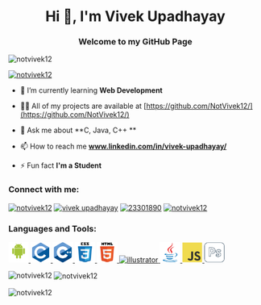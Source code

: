 <h1 align="center">Hi 👋, I'm Vivek Upadhayay</h1>
<h3 align="center">Welcome to my GitHub Page</h3>

<p align="left"> <img src="https://komarev.com/ghpvc/?username=notvivek12&label=Profile%20views&color=0e75b6&style=flat" alt="notvivek12" /> </p>

<p align="left"> <a href="https://twitter.com/notvivek12" target="blank"><img src="https://img.shields.io/twitter/follow/notvivek12?logo=twitter&style=for-the-badge" alt="notvivek12" /></a> </p>

- 🌱 I’m currently learning **Web Development**

- 👨‍💻 All of my projects are available at [https://github.com/NotVivek12/](https://github.com/NotVivek12/)

- 💬 Ask me about **C, Java, C++ **

- 📫 How to reach me **www.linkedin.com/in/vivek-upadhayay/**

- ⚡ Fun fact **I'm a Student**

<h3 align="left">Connect with me:</h3>
<p align="left">
<a href="https://twitter.com/notvivek12" target="blank"><img align="center" src="https://raw.githubusercontent.com/rahuldkjain/github-profile-readme-generator/master/src/images/icons/Social/twitter.svg" alt="notvivek12" height="30" width="40" /></a>
<a href="https://linkedin.com/in/vivek upadhayay" target="blank"><img align="center" src="https://raw.githubusercontent.com/rahuldkjain/github-profile-readme-generator/master/src/images/icons/Social/linked-in-alt.svg" alt="vivek upadhayay" height="30" width="40" /></a>
<a href="https://stackoverflow.com/users/23301890" target="blank"><img align="center" src="https://raw.githubusercontent.com/rahuldkjain/github-profile-readme-generator/master/src/images/icons/Social/stack-overflow.svg" alt="23301890" height="30" width="40" /></a>
<a href="https://instagram.com/notvivek12" target="blank"><img align="center" src="https://raw.githubusercontent.com/rahuldkjain/github-profile-readme-generator/master/src/images/icons/Social/instagram.svg" alt="notvivek12" height="30" width="40" /></a>
</p>

<h3 align="left">Languages and Tools:</h3>
<p align="left"> <a href="https://developer.android.com" target="_blank" rel="noreferrer"> <img src="https://raw.githubusercontent.com/devicons/devicon/master/icons/android/android-original-wordmark.svg" alt="android" width="40" height="40"/> </a> <a href="https://www.cprogramming.com/" target="_blank" rel="noreferrer"> <img src="https://raw.githubusercontent.com/devicons/devicon/master/icons/c/c-original.svg" alt="c" width="40" height="40"/> </a> <a href="https://www.w3schools.com/cpp/" target="_blank" rel="noreferrer"> <img src="https://raw.githubusercontent.com/devicons/devicon/master/icons/cplusplus/cplusplus-original.svg" alt="cplusplus" width="40" height="40"/> </a> <a href="https://www.w3schools.com/css/" target="_blank" rel="noreferrer"> <img src="https://raw.githubusercontent.com/devicons/devicon/master/icons/css3/css3-original-wordmark.svg" alt="css3" width="40" height="40"/> </a> <a href="https://www.w3.org/html/" target="_blank" rel="noreferrer"> <img src="https://raw.githubusercontent.com/devicons/devicon/master/icons/html5/html5-original-wordmark.svg" alt="html5" width="40" height="40"/> </a> <a href="https://www.adobe.com/in/products/illustrator.html" target="_blank" rel="noreferrer"> <img src="https://www.vectorlogo.zone/logos/adobe_illustrator/adobe_illustrator-icon.svg" alt="illustrator" width="40" height="40"/> </a> <a href="https://www.java.com" target="_blank" rel="noreferrer"> <img src="https://raw.githubusercontent.com/devicons/devicon/master/icons/java/java-original.svg" alt="java" width="40" height="40"/> </a> <a href="https://developer.mozilla.org/en-US/docs/Web/JavaScript" target="_blank" rel="noreferrer"> <img src="https://raw.githubusercontent.com/devicons/devicon/master/icons/javascript/javascript-original.svg" alt="javascript" width="40" height="40"/> </a> <a href="https://www.photoshop.com/en" target="_blank" rel="noreferrer"> <img src="https://raw.githubusercontent.com/devicons/devicon/master/icons/photoshop/photoshop-line.svg" alt="photoshop" width="40" height="40"/> </a> </p>

<p><img align="left" src="https://github-readme-stats.vercel.app/api/top-langs?username=notvivek12&show_icons=true&locale=en&layout=compact" alt="notvivek12" /></p>

<p>&nbsp;<img align="center" src="https://github-readme-stats.vercel.app/api?username=notvivek12&show_icons=true&locale=en" alt="notvivek12" /></p>

<p><img align="center" src="https://github-readme-streak-stats.herokuapp.com/?user=notvivek12&" alt="notvivek12" /></p>
